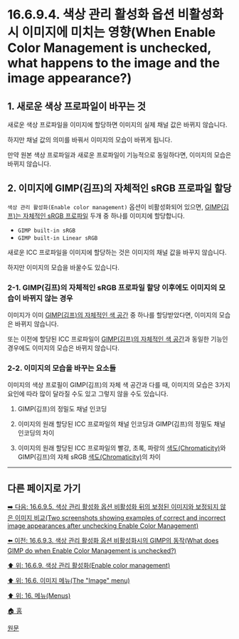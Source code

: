 # 16.6.9.4. 색상 관리 활성화 옵션 비활성화시 이미지에 미치는 영향(When Enable Color Management is unchecked, what happens to the image and the image appearance?)

<a id="16-06-09-04-s1"></a>

## 1. 새로운 색상 프로파일이 바꾸는 것
새로운 색상 프로파일을 이미지에 할당하면 이미지의 실제 채널 값은 바뀌지 않습니다.

하지만 채널 값의 의미를 바꿔서 이미지의 모습이 바뀌게 됩니다.

만약 원본 색상 프로파일과 새로운 프로파일이 기능적으로 동일하다면, 이미지의 모습은 바뀌지 않습니다.

<a id="16-06-09-04-s2"></a>

## 2. 이미지에 GIMP(김프)의 자체적인 sRGB 프로파일 할당
`색상 관리 활성화(Enable color management)` 옵션이 비활성화되어 있으면, [GIMP(김프)는 자체적인 sRGB 프로파일](./19-glossaryx-gimp_built_in_srgb_profile.md) 두개 중 하나를 이미지에 할당합니다.

- `GIMP built-in sRGB`
- `GIMP built-in Linear sRGB`

새로운 ICC 프로파일을 이미지에 할당하는 것은 이미지의 채널 값을 바꾸지 않습니다.

하지만 이미지의 모습을 바꿀수도 있습니다.

<a id="16-06-09-04-s2-01"></a>

### 2-1. GIMP(김프)의 자체적인 sRGB 프로파일 할당 이후에도 이미지의 모습이 바뀌지 않는 경우
이미지가 이미 [GIMP(김프)의 자체적인 색 공간](./19-glossaryx-gimp_built_in_srgb_profile.md) 중 하나를 할당받았다면, 이미지의 모습은 바뀌지 않습니다.

또는 이전에 할당된 ICC 프로파일이 [GIMP(김프)의 자체적인 색 공간](./19-glossaryx-gimp_built_in_srgb_profile.md)과 동일한 기능인 경우에도 이미지의 모습은 바뀌지 않습니다.

<a id="16-06-09-04-s2-02"></a>

### 2-2. 이미지의 모습을 바꾸는 요소들
이미지의 색상 프로필이 GIMP(김프)의 자체 색 공간과 다를 때, 이미지의 모습은 3가지 요인에 따라 많이 달라질 수도 있고 그렇지 않을 수도 있습니다.

1. GIMP(김프)의 정밀도 채널 인코딩

2. 이미지의 원래 할당된 ICC 프로파일의 채널 인코딩과 GIMP(김프)의 정밀도 채널 인코딩의 차이

3. 이미지의 원래 할당된 ICC 프로파일의 빨강, 초록, 파랑의 [색도(Chromaticity)](./19-glossaryx-chromaticity.md)와 GIMP(김프)의 자체 sRGB [색도(Chromaticity)](./19-glossaryx-chromaticity.md)의 차이

***

## 다른 페이지로 가기

[➡️ 다음: 16.6.9.5. 색상 관리 활성화 옵션 비활성화 뒤의 보정된 이미지와 보정되지 않은 이미지 비교(Two screenshots showing examples of correct and incorrect image appearances after unchecking Enable Color Management)](./16-06-09-05-example.md)

[⬅️ 이전: 16.6.9.3. 색상 관리 활성화 옵션 비활성화시의 GIMP의 동작(What does GIMP do when Enable Color Management is unchecked?)](./16-06-09-03-what_does_gimp_do_when_enable_color_management_is_unchecked.md)

[⬆️ 위: 16.6.9. 색상 관리 활성화(Enable color management)](./16-06-09-00-enable-color-management.md)

[⬆️ 위: 16.6. 이미지 메뉴(The "Image" menu)](./16-06-00-the-image-menu.md)

[⬆️ 위: 16. 메뉴(Menus)](./16-00-menus.md)

[🏠 홈](./00-home.md)

[원문](https://docs.gimp.org/2.10/ko/gimp-image-color-management-enabled.html#idm26824)